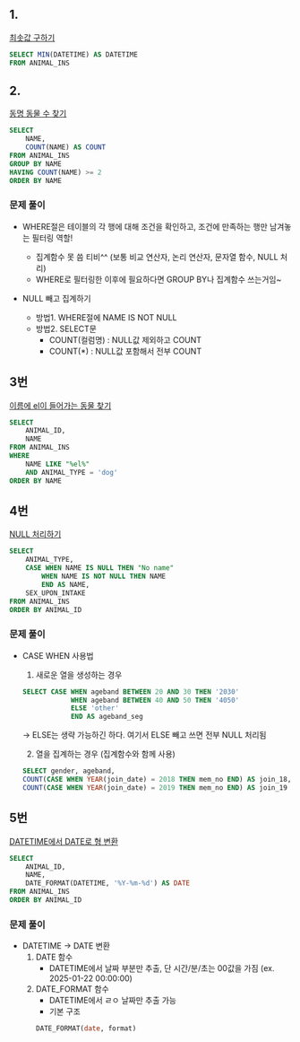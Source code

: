 ## 1. 
[최솟값 구하기](https://school.programmers.co.kr/learn/courses/30/lessons/59038)

```SQL
SELECT MIN(DATETIME) AS DATETIME
FROM ANIMAL_INS
```

## 2.
[동명 동물 수 찾기](https://school.programmers.co.kr/learn/courses/30/lessons/59041)

```SQL
SELECT
    NAME,
    COUNT(NAME) AS COUNT
FROM ANIMAL_INS
GROUP BY NAME
HAVING COUNT(NAME) >= 2
ORDER BY NAME 
```

### 문제 풀이
- WHERE절은 테이블의 각 행에 대해 조건을 확인하고, 조건에 만족하는 행만 남겨놓는 필터링 역할! 
    - 집계함수 못 씀 티비^^ (보통 비교 연산자, 논리 연산자, 문자열 함수, NULL 처리)
    - WHERE로 필터링한 이후에 필요하다면 GROUP BY나 집계함수 쓰는거임~

- NULL 빼고 집계하기
    - 방법1. WHERE절에 NAME IS NOT NULL
    - 방법2. SELECT문
        - COUNT(컬럼명) : NULL값 제외하고 COUNT
        - COUNT(*) : NULL값 포함해서 전부 COUNT


## 3번
[이름에 el이 들어가는 동물 찾기](https://school.programmers.co.kr/learn/courses/30/lessons/59047)

```SQL
SELECT
    ANIMAL_ID,
    NAME
FROM ANIMAL_INS
WHERE 
    NAME LIKE "%el%"
    AND ANIMAL_TYPE = 'dog'
ORDER BY NAME
```



## 4번
[NULL 처리하기](https://school.programmers.co.kr/learn/courses/30/lessons/59410)

```SQL
SELECT
    ANIMAL_TYPE,
    CASE WHEN NAME IS NULL THEN "No name" 
        WHEN NAME IS NOT NULL THEN NAME
        END AS NAME,
    SEX_UPON_INTAKE
FROM ANIMAL_INS
ORDER BY ANIMAL_ID
```

### 문제 풀이
- CASE WHEN 사용법
    1. 새로운 열을 생성하는 경우
    ```SQL
    SELECT CASE WHEN ageband BETWEEN 20 AND 30 THEN '2030'
                WHEN ageband BETWEEN 40 AND 50 THEN '4050'
                ELSE 'other'
                END AS ageband_seg
    ```
    -> ELSE는 생략 가능하긴 하다. 여기서 ELSE 빼고 쓰면 전부 NULL 처리됨

    2. 열을 집계하는 경우 (집계함수와 함께 사용)
    ```SQL
    SELECT gender, ageband,	
	COUNT(CASE WHEN YEAR(join_date) = 2018 THEN mem_no END) AS join_18,
	COUNT(CASE WHEN YEAR(join_date) = 2019 THEN mem_no END) AS join_19
    ```

## 5번
[DATETIME에서 DATE로 형 변환](https://school.programmers.co.kr/learn/courses/30/lessons/59414#fn1)


```SQL
SELECT
    ANIMAL_ID,
    NAME,
    DATE_FORMAT(DATETIME, '%Y-%m-%d') AS DATE
FROM ANIMAL_INS
ORDER BY ANIMAL_ID
```

### 문제 풀이
- DATETIME -> DATE 변환
    1. DATE 함수
        - DATETIME에서 날짜 부분만 추출, 단 시간/분/초는 00값을 가짐 (ex. 2025-01-22 00:00:00)
    2. DATE_FORMAT 함수
        - DATETIME에서 ㄹㅇ 날짜만 추출 가능
        - 기본 구조
        ```SQL
        DATE_FORMAT(date, format)
        ```

        